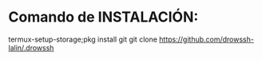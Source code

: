 # Comando de INSTALACIÓN:
termux-setup-storage;pkg install git
git clone https://github.com/drowssh-lalin/.drowssh